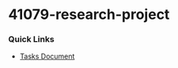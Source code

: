 # 41079-research-project

### Quick Links
- [Tasks Document](https://docs.google.com/document/d/1-9_-dCeTM8YI0aSAcYEwHeB8XH_GLC-rAjskUmcz60U/edit?usp=sharing)
